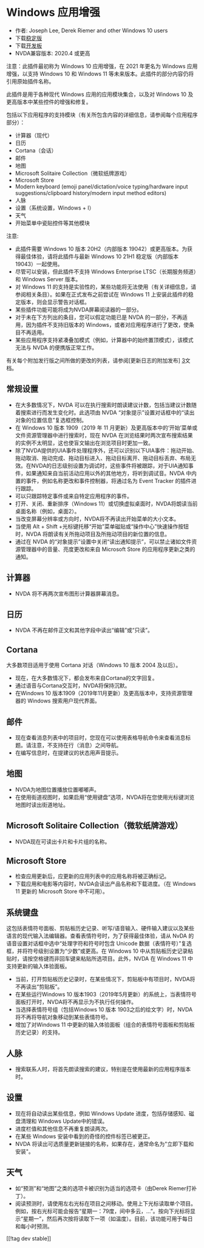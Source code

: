 # Windows 应用增强 #

* 作者: Joseph Lee, Derek Riemer and other Windows 10 users
* 下载[稳定版][1]
* 下载[开发板][2]
* NVDA兼容版本: 2020.4 或更高

注意：此插件最初称为 Windows 10 应用增强，在 2021 年更名为 Windows 应用增强，以支持 Windows 10 和 Windows
11 等未来版本。此插件的部分内容仍将引用原始插件名称。

此插件是用于各种现代 Windows 应用的应用模块集合，以及对 Windows 10 及更高版本中某些控件的增强和修复。

包括以下应用程序的支持模块（有关所包含内容的详细信息，请参阅每个应用程序部分）：

* 计算器（现代）
* 日历
* Cortana（会话）
* 邮件
* 地图
* Microsoft Solitaire Collection（微软纸牌游戏）
* Microsoft Store
* Modern keyboard (emoji panel/dictation/voice typing/hardware input
  suggestions/clipboard history/modern input method editors)
* 人脉
* 设置（系统设置，Windows + I）
* 天气
* 开始菜单中瓷贴控件等其他模块

注意:

* 此插件需要 Windows 10 版本 20H2（内部版本 19042）或更高版本。为获得最佳体验，请将此插件与最新 Windows 10 21H1
  稳定版（内部版本 19043）一起使用。
* 尽管可以安装，但此插件不支持 Windows Enterprise LTSC（长期服务频道）和 Windows Server 版本。
* 对 Windows 11 的支持是实验性的，某些功能将无法使用（有关详细信息，请参阅相关条目）。如果在正式发布之前尝试在 Windows 11
  上安装此插件的稳定版本，则会显示警告对话框。
* 某些插件功能可能将成为NVDA屏幕阅读器的一部分。
* 对于未在下方列出的条目，您可以假定功能已是 NVDA 的一部分，不再适用，因为插件不支持旧版本的
  Windows，或者对应用程序进行了更改，使条目不再适用。
* 某些应用程序支持紧凑叠加模式（例如，计算器中的始终置顶模式），该模式无法与 NVDA 的便携版正常工作。

有关每个附加发行版之间所做的更改的列表，请参阅[更新日志的附加发布] [3]文档。

## 常规设置

* 在大多数情况下，NVDA 可以在执行搜索时朗读建议计数，包括当建议计数随着搜索进行而发生变化时。此选项由 NVDA
  “对象提示”设置对话框中的“读出对象的位置信息”复选框控制。
* 在 Windows 10 版本 1909（2019 年 11 月更新）及更高版本中的‘开始’菜单或文件资源管理器中进行搜索时，现在 NVDA
  在浏览结果时两次宣布搜索结果的实例不太明显，这也使盲文输出在浏览项目时更加一致。
* 除了NVDA提供的UIA事件处理程序外，还可以识别以下UIA事件：拖动开始、拖动取消、拖动完成、拖动目标进入、拖动目标离开、拖动目标丢弃、布局无效。在NVDA的日志级别设置为调试时，这些事件将被跟踪，对于UIA通知事件，如果通知来自当前活动应用以外的其他地方，将听到调试音。NVDA
  中内置的事件，例如名称更改和事件控制器，将通过名为 Event Tracker 的插件进行跟踪。
* 可以只跟踪特定事件或来自特定应用程序的事件。
* 打开、关闭、重新排序（Windows 11）或切换虚拟桌面时，NVDA将朗读当前桌面名称（例如，桌面2）。
* 当改变屏幕分辨率或方向时，NVDA将不再读出开始菜单的大小文本。
* 当使用 Alt + Shift +光标键托移“开始”菜单磁贴或“操作中心”快速操作按钮时，NVDA 将朗读有关所拖动项目及所拖动项目的新位置的信息。
* 通过在 NVDA 的“对象提示”设置中关闭“读出通知提示”，可以禁止诸如文件资源管理器中的音量、亮度更改和来自 Microsoft Store
  的应用程序更新之类的通知。

## 计算器

* NVDA 将不再两次宣布图形计算器屏幕消息。

## 日历

* NVDA 不再在邮件正文和其他字段中读出“编辑”或“只读”。

## Cortana

大多数项目适用于使用 Cortana 对话（Windows 10 版本 2004 及以后）。

* 现在，在大多数情况下，都会发布来自Cortana的文字回复。
* 通过语音与Cortana交互时，NVDA将保持沉默。
* 在Windows 10 版本1909（2019年11月更新）及更高版本中，支持资源管理器的 Windows 搜索用户现代界面。

## 邮件

* 现在查看消息列表中的项目时，您现在可以使用表格导航命令来查看消息标题。请注意，不支持在行（消息）之间导航。
* 在编写信息时，在提建议的状态用声音提示。

## 地图

* NVDA为地图位置播放位置嘟嘟声。
* 在使用街道视图时，如果启用“使用键盘”选项，NVDA将在您使用光标键浏览地图时读出街道地址。

## Microsoft Solitaire Collection（微软纸牌游戏）

* NVDA现在可读出卡片和卡片组的名称。

## Microsoft Store

* 检查应用更新后，应更新的应用列表中的应用名称将被正确标记。
* 下载应用和电影等内容时，NVDA会读出产品名称和下载进度。（在 Windows 11 更新的 Microsoft Store 中不可用）。

## 系统键盘

这包括表情符号面板、剪贴板历史记录、听写/语音输入、硬件输入建议以及某些语言的现代输入法编辑器。查看表情符号时，为了获得最佳体验，请从 NvDA
的语音设置对话框中选中“处理字符和符号时包含 Unicode 数据（表情符号）”复选框，并将符号级别设置为“少数”或更高。在 Windows 10
中从剪贴板历史记录粘贴时，请按空格键而非回车键来粘贴所选项目。此外，NVDA 在 Windows 11 中支持更新的输入体验面板。

* 当前，打开剪贴板历史记录时，在某些情况下，剪贴板中有项目时，NVDA将不再读出“剪贴板”。
* 在某些运行Windows 10 版本1903（2019年5月更新）的系统上，当表情符号面板打开时，NVDA将不再显示为不执行任何操作。
* 当选择表情符号组（包括Windows 10 版本 1903之后的绘文字）时，NVDA 将不再将导航对象移动到某些表情符号。
* 增加了对Windows 11 中更新的输入体验面板（组合的表情符号面板和剪贴板历史记录）的支持。

## 人脉

* 搜索联系人时，将首先朗读搜索的建议，特别是在使用最新的应用程序版本时。

## 设置

* 现在将自动读出某些信息，例如 Windows Update 进度，包括存储感知、磁盘清理和 Windows Update中的错误。
* 进度栏值和其他信息不再重复朗读两次。
* 在某些 Windows 安装中看到的奇怪的控件标签已被更正。
* NVDA 将读出可选质量更新链接的名称，如果存在，通常命名为"立即下载和安装"。

## 天气

* 如“预测”和“地图”之类的选项卡被识别为适当的选项卡（由Derek Riemer打补丁）。
* 阅读预测时，请使用左右光标在项目之间移动。使用上下光标读取单个项目。例如，按右光标可能会报告“星期一：79度，间中多云，...”。按向下光标将显示“星期一”，然后再次按将读取下一项（如温度）。目前，该功能可用于每日和每小时预测。

[[!tag dev stable]]

[1]: https://addons.nvda-project.org/files/get.php?file=w10

[2]: https://addons.nvda-project.org/files/get.php?file=w10-dev

[3]: https://github.com/josephsl/wintenapps/wiki/w10changelog
